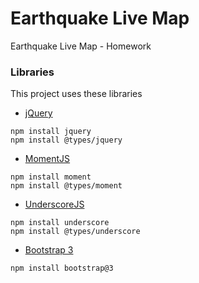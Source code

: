 # Earthquake Live Map
Earthquake Live Map - Homework

### Libraries

This project uses these libraries


* [jQuery](https://jquery.com/)

```
npm install jquery
npm install @types/jquery
```

* [MomentJS](https://momentjs.com/)

```
npm install moment
npm install @types/moment
```

* [UnderscoreJS](http://underscorejs.org/)

```
npm install underscore
npm install @types/underscore
```

* [Bootstrap 3](http://getbootstrap.com/)

```
npm install bootstrap@3
```

